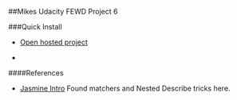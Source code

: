 ##Mikes Udacity FEWD Project 6

###Quick Install
* [Open hosted project]()



-
####References
* [Jasmine Intro](http://jasmine.github.io/2.0/introduction.html) Found matchers and Nested Describe tricks here.
